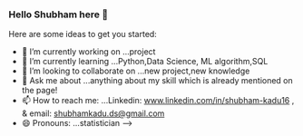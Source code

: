 ### Hello Shubham here 👋

Here are some ideas to get you started:

- 🔭 I’m currently working on ...project
- 🌱 I’m currently learning ...Python,Data Science, ML algorithm,SQL
- 👯 I’m looking to collaborate on ...new project,new knowledge
- 💬 Ask me about ...anything about my skill which is already mentioned on the page!
- 📫 How to reach me: ...Linkedin: www.linkedin.com/in/shubham-kadu16 , & email: shubhamkadu.ds@gmail.com
- 😄 Pronouns: ...statistician
-->
